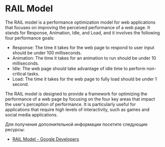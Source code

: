 # RAIL Model

The RAIL model is a performance optimization model for web applications that focuses on improving the perceived performance of a web page. It stands for Response, Animation, Idle, and Load, and it involves the following four performance goals:

- Response: The time it takes for the web page to respond to user input should be under 100 milliseconds.
- Animation: The time it takes for an animation to run should be under 10 milliseconds.
- Idle: The web page should take advantage of idle time to perform non-critical tasks.
- Load: The time it takes for the web page to fully load should be under 1 second.

The RAIL model is designed to provide a framework for optimizing the performance of a web page by focusing on the four key areas that impact the user's perception of performance. It is particularly useful for applications that require high levels of interactivity, such as games and social media applications.

Для получения дополнительной информации посетите следующие ресурсы:

- [RAIL Model - Google Developers](https://developers.google.com/web/fundamentals/performance/rail)

